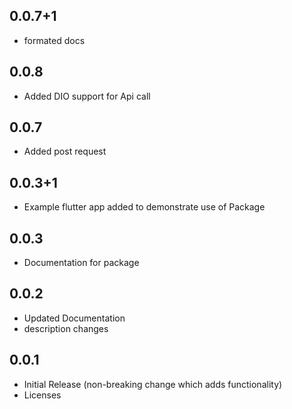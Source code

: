 ## 0.0.7+1

- formated docs

## 0.0.8
- Added DIO support for Api call

## 0.0.7

- Added post request

## 0.0.3+1

- Example flutter app added to demonstrate use of Package

## 0.0.3

- Documentation for package


## 0.0.2

- Updated Documentation
- description changes

## 0.0.1

- Initial Release (non-breaking change which adds functionality)
- Licenses